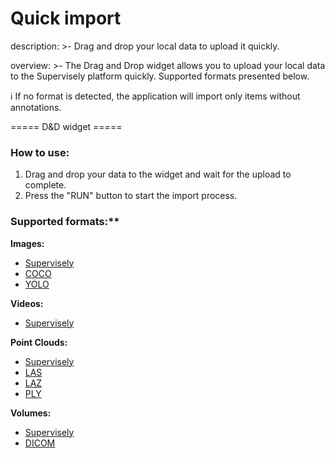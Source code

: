 # Quick import

description: >-
Drag and drop your local data to upload it quickly.

overview: >-
The Drag and Drop widget allows you to upload your local data to the Supervisely platform quickly. Supported formats presented below.

ℹ️ If no format is detected, the application will import only items without annotations.

===== D&D widget =====

### How to use:

1. Drag and drop your data to the widget and wait for the upload to complete.
2. Press the "RUN" button to start the import process.

### Supported formats:\*\*

<!-- NOTE: Show only the formats that are supported by project type. -->

**Images:**

- [Supervisely](https://docs.supervise.ly/data-organization/00_ann_format_navi)
- [COCO](https://cocodataset.org/#format-data)
- [YOLO]()
<!-- - [Pascal](http://host.robots.ox.ac.uk/pascal/VOC/voc2012/htmldoc/index.html) -->

**Videos:**

- [Supervisely](https://docs.supervise.ly/data-organization/00_ann_format_navi)
<!-- - [MOT](https://motchallenge.net/instructions/)
- [DAVIS](https://davischallenge.org/davis2017/code.html) -->

**Point Clouds:**

- [Supervisely](https://docs.supervise.ly/data-organization/00_ann_format_navi)
- [LAS](https://www.asprs.org/wp-content/uploads/2010/12/LAS_1_4_r13.pdf)
- [LAZ](https://www.asprs.org/wp-content/uploads/2010/12/LAS_1_4_r13.pdf)
- [PLY](http://paulbourke.net/dataformats/ply/)

**Volumes:**

- [Supervisely](https://docs.supervise.ly/data-organization/00_ann_format_navi)
- [DICOM](https://www.dicomstandard.org/current/)
